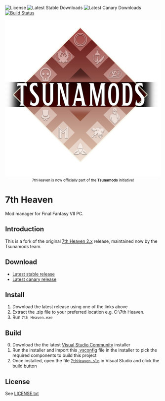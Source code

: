 ![License](https://img.shields.io/github/license/tsunamods-codes/7th-Heaven) ![Latest Stable Downloads](https://img.shields.io/github/downloads/tsunamods-codes/7th-Heaven/latest/total?label=Latest%20Stable%20Downloads&sort=semver) ![Latest Canary Downloads](https://img.shields.io/github/downloads/tsunamods-codes/7th-Heaven/canary/total?label=Latest%20Canary%20Downloads) [![Build Status](https://dev.azure.com/julianxhokaxhiu/Github/_apis/build/status/tsunamods-codes.7th-Heaven?branchName=master)](https://dev.azure.com/julianxhokaxhiu/Github/_build/latest?definitionId=26&branchName=master)

<div align="center">
  <img src="https://github.com/tsunamods-codes/7th-Heaven/blob/master/.logo/tsunamods.png" alt="">
  <br><small>7thHeaven is now officially part of the <strong>Tsunamods</strong> initiative!</small>
</div>

# 7th Heaven

Mod manager for Final Fantasy VII PC.

## Introduction

This is a fork of the original [7th Heaven 2.x](https://github.com/unab0mb/7h) release, maintained now by the Tsunamods team.

## Download

- [Latest stable release](https://github.com/tsunamods-codes/7th-Heaven/releases/latest)
- [Latest canary release](https://github.com/tsunamods-codes/7th-Heaven/releases/tag/canary)

## Install

1. Download the latest release using one of the links above
2. Extract the .zip file to your preferred location e.g. C:\7th Heaven.
3. Run `7th Heaven.exe`

## Build

0. Download the the latest [Visual Studio Community](https://visualstudio.microsoft.com/vs/community/) installer
1. Run the installer and import this [.vsconfig](.vsconfig) file in the installer to pick the required components to build this project
2. Once installed, open the file [`7thHeaven.sln`](7thHeaven.sln) in Visual Studio and click the build button

## License

See [LICENSE.txt](LICENSE.txt)
